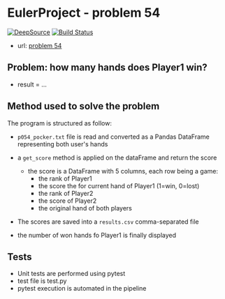 # EulerProject  - problem 54

[![DeepSource](https://static.deepsource.io/deepsource-badge-light-mini.svg)](https://deepsource.io/gh/xmayeur/euler54/?ref=repository-badge)
[![Build Status](https://dev.azure.com/xmayeur/Euler54/_apis/build/status/xmayeur.euler54?branchName=master)](https://dev.azure.com/xmayeur/Euler54/_build/latest?definitionId=15&branchName=master)

* url: [problem 54](https://projecteuler.net/problem=54)

## Problem: how many hands does Player1 win? 

* result = ...

## Method used to solve the problem

The program is structured as follow:
* `p054_pocker.txt` file is read and converted as a Pandas DataFrame representing both user's hands
* a `get_score` method is applied on the dataFrame and return the score
    * the score is a DataFrame with 5 columns, each row being a game:
        - the rank of Player1
        - the score the for current hand of Player1 (1=win, 0=lost)
        - the rank of Player2
        - the score of Player2
        - the original hand of both players

* The scores are saved into a `results.csv` comma-separated file
* the number of won hands fo Player1 is finally displayed

## Tests 

* Unit tests are performed using pytest
* test file is test.py       
* pytest execution is automated in the pipeline 
 